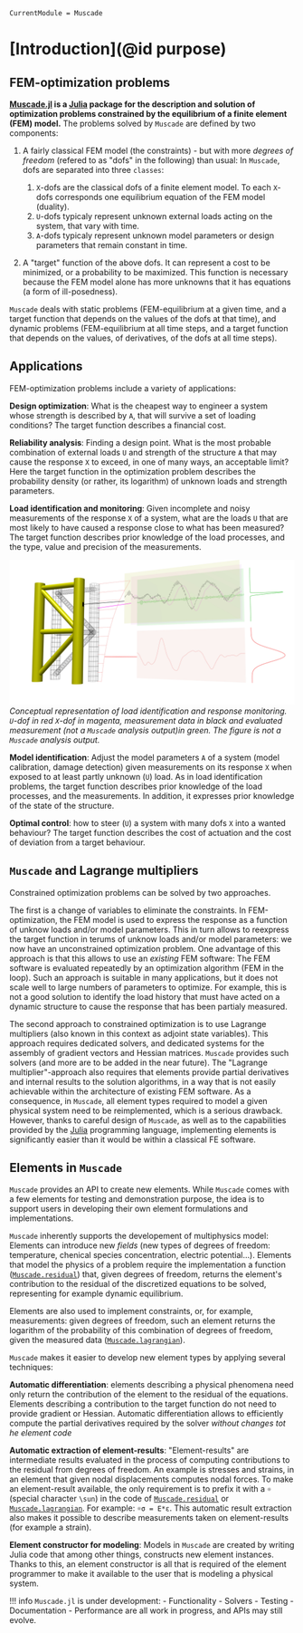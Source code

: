
```@meta
CurrentModule = Muscade
```

# [Introduction](@id purpose)

## FEM-optimization problems

**[Muscade.jl](https://github.com/SINTEF/Muscade.jl) is a [Julia](https://julialang.org) package for the description and solution of optimization problems constrained by the equilibrium of a finite element (FEM) model.**  The problems solved by `Muscade` are defined by two components:

1) A fairly classical FEM model (the constraints) - but with more *degrees of freedom* (refered to as "dofs" in the following) than usual: In `Muscade`, dofs are separated into three `classes`:

   1. `X`-dofs are the classical dofs of a finite element model. To each `X`-dofs corresponds one equilibrium equation of the FEM model (duality). 
   2. `U`-dofs typicaly represent unknown external loads acting on the system, that vary with time.
   3. `A`-dofs typicaly represent unknown model parameters or design parameters that remain constant in time.

2) A "target" function of the above dofs.  It can represent a cost to be minimized, or a probability to be maximized.  This function is necessary because the FEM model alone has more unknowns that it has equations (a form of ill-posedness).

`Muscade` deals with static problems (FEM-equilibrium at a given time, and a target function that depends on the values of the dofs at that time), and dynamic problems (FEM-equilibrium at all time steps, and a target function that depends on the values, of derivatives, of the dofs at all time steps).

## Applications

FEM-optimization problems include a variety of applications:

**Design optimization**: What is the cheapest way to engineer a system whose strength is described by `A`, that will survive a set of loading conditions?  The target function describes a financial cost.

**Reliability analysis**: Finding a design point. What is the most probable combination of external loads `U` and strength of the structure `A` that may cause the response `X` to exceed, in one of many ways, an acceptable limit? Here the target function in the optimization problem describes the probability density (or rather, its logarithm) of unknown loads and strength parameters.

**Load identification and monitoring**: Given incomplete and noisy measurements of the response `X` of a system, what are the loads `U` that are most likely to have caused a response close to what has been measured?  The target function describes prior knowledge of the load processes, and the type, value and precision of the measurements. 

![iFEMsmall](iFEMsmall.jpg)
*Conceptual representation of load identification and response monitoring. `U`-dof in red `X`-dof in magenta, measurement data in black and evaluated measurement (not a `Muscade` analysis output)in green. The figure is not a `Muscade` analysis output.*

**Model identification**: Adjust the model parameters `A` of a system (model calibration, damage detection) given measurements on its response `X` when exposed to at least partly unknown (`U`) load. As in load identification problems, the target function describes prior knowledge of the load processes, and the measurements.  In addition, it expresses prior knowledge of the state of the structure. 

**Optimal control**: how to steer (`U`) a system with many dofs `X` into a wanted behaviour? The target function describes the cost of actuation and the cost of deviation from a target behaviour.

## `Muscade` and Lagrange multipliers

Constrained optimization problems can be solved by two approaches.

The first is a change of variables to eliminate the constraints.  In FEM-optimization, the FEM model is used to express the response as a function of unknow loads and/or model parameters.  This in turn allows to reexpress the target function in terums of unknow loads and/or model parameters: we now have an unconstrained optimization problem. One advantage of this approach is that this allows to use an *existing* FEM software: The FEM software  is evaluated repeatedly by an optimization algorithm (FEM in the loop).  Such an approach is suitable in many applications, but it does not scale well to large numbers of parameters to optimize.  For example, this is not a good solution to identify the load history that must have acted on a dynamic structure to cause the response that has been partialy measured.

The second approach to constrained optimization is to use Lagrange multipliers (also known in this context as adjoint state variables).  This approach requires dedicated solvers, and dedicated systems for the assembly of gradient vectors and Hessian matrices. `Muscade` provides such solvers (and more are to be added in the near future).  The "Lagrange multiplier"-approach also requires that elements provide partial derivatives and internal results to the solution algorithms, in a way that is not easily achievable within the architecture of existing FEM software. As a consequence, in `Muscade`, all element types required to model a given physical system need to be reimplemented, which is a serious drawback.  However, thanks to careful design of `Muscade`, as well as to the capabilities provided by the [Julia](https://julialang.org) programming language, implementing elements is significantly easier than it would be within a classical FE software.

## Elements in `Muscade`

`Muscade` provides an API to create new elements. While `Muscade` comes with a few elements for testing and demonstration purpose, the idea is to support users in developing their own element formulations and implementations.  

`Muscade` inherently supports the developement of multiphysics model:  Elements can introduce new *fields* (new types of degrees of freedom: temperature, chenical species concentration, electric potential...). Elements that model the physics of a problem require the implementation a function ([`Muscade.residual`](@ref)) that, given degrees of freedom, returns the element's contribution to the residual of the discretized equations to be solved, representing for example dynamic equilibrium. 

Elements are also used to implement constraints, or, for example, measurements: given degrees of freedom, such an element returns the logarithm of the probability of this combination of degrees of freedom, given the measured data ([`Muscade.lagrangian`](@ref)).  

`Muscade` makes it easier to develop new element types by applying several techniques:

**Automatic differentiation**: elements describing a physical phenomena need only return the contribution of the element to the residual of the equations.  Elements describing a contribution to the target function do not need to provide gradient or Hessian. Automatic differentiation allows to efficiently compute the partial derivatives required by the solver *without changes tot he element code*

**Automatic extraction of element-results**: "Element-results" are intermediate results evaluated in the process of computing contributions to the residual from degrees of freedom. An example is stresses and strains, in an element that given nodal displacements computes nodal forces. To make an element-result available, the only requirement is to prefix it with a `☼` (special character `\sun`) in the code of [`Muscade.residual`](@ref) or [`Muscade.lagrangian`](@ref).  For example: `☼σ = E*ε`.  This automatic result extraction also makes it possible to describe measurements taken on element-results (for example a strain).

**Element constructor for modeling**: Models in `Muscade` are created by writing Julia code that among other things, constructs new element instances.  Thanks to this, an element constructor is all that is required of the element programmer to make it available to the user that is modeling a physical system.

!!! info
    `Muscade.jl` is under development: 
    - Functionality 
    - Solvers
    - Testing 
    - Documentation
    - Performance
    are all work in progress, and APIs may still evolve.



